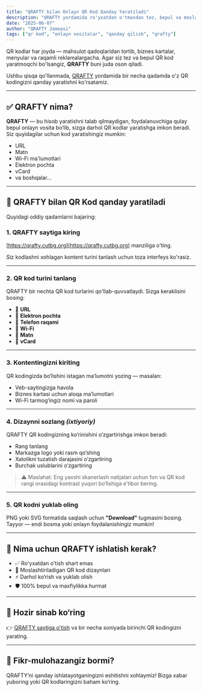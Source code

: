 ```yaml
---
title: "QRAFTY bilan Onlayn QR Kod Qanday Yaratiladi"
description: "QRAFTY yordamida ro'yxatdan o'tmasdan tez, bepul va moslashtiriladigan QR kodlarni qanday yaratishni o'rganing."
date: "2025-06-07"
author: "QRAFTY Jamoasi"
tags: ["qr kod", "onlayn vositalar", "qanday qilish", "qrafty"]
---
```


QR kodlar har joyda — mahsulot qadoqlaridan tortib, biznes kartalar, menyular va raqamli reklamalargacha. Agar siz tez va bepul QR kod yaratmoqchi bo'lsangiz, **QRAFTY** buni juda oson qiladi.

Ushbu qisqa qo'llanmada, [QRAFTY](https://qrafty.cutbg.org) yordamida bir necha qadamda o'z QR kodingizni qanday yaratishni ko'rsatamiz.

---

## ✅ QRAFTY nima?

**QRAFTY** — bu hisob yaratishni talab qilmaydigan, foydalanuvchiga qulay bepul onlayn vosita bo‘lib, sizga darhol QR kodlar yaratishga imkon beradi. Siz quyidagilar uchun kod yaratishingiz mumkin:

- URL
- Matn
- Wi-Fi ma'lumotlari
- Elektron pochta
- vCard
- va boshqalar...

---

## 🚀 QRAFTY bilan QR Kod qanday yaratiladi

Quyidagi oddiy qadamlarni bajaring:

### 1. QRAFTY saytiga kiring

[https://qrafty.cutbg.org](https://qrafty.cutbg.org) manziliga o'ting.

Siz kodlashni xohlagan kontent turini tanlash uchun toza interfeys ko'rasiz.

---

### 2. QR kod turini tanlang

QRAFTY bir nechta QR kod turlarini qo'llab-quvvatlaydi. Sizga keraklisini bosing:
- 🔗 **URL**
- 📧 **Elektron pochta**
- 📱 **Telefon raqami**
- 📶 **Wi-Fi**
- 💬 **Matn**
- 👤 **vCard**

---

### 3. Kontentingizni kiriting

QR kodingizda bo‘lishini istagan ma’lumotni yozing — masalan:
- Veb-saytingizga havola
- Biznes kartasi uchun aloqa ma’lumotlari
- Wi-Fi tarmog‘ingiz nomi va paroli

---

### 4. Dizaynni sozlang *(ixtiyoriy)*

QRAFTY QR kodingizning ko‘rinishini o‘zgartirishga imkon beradi:
- Rang tanlang
- Markazga logo yoki rasm qo‘shing
- Xatolikni tuzatish darajasini o‘zgartiring
- Burchak uslublarini o‘zgartiring

> ⚠️ Maslahat: Eng yaxshi skanerlash natijalari uchun fon va QR kod rangi orasidagi kontrast yuqori bo‘lishiga e'tibor bering.

---

### 5. QR kodni yuklab oling

PNG yoki SVG formatida saqlash uchun **"Download"** tugmasini bosing. Tayyor — endi bosma yoki onlayn foydalanishingiz mumkin!

---

## 🎯 Nima uchun QRAFTY ishlatish kerak?

- ✅ Ro'yxatdan o'tish shart emas
- 🎨 Moslashtiriladigan QR kod dizaynlari
- ⚡ Darhol ko‘rish va yuklab olish
- 🛡️ 100% bepul va maxfiylikka hurmat

---

## 🔗 Hozir sinab ko‘ring

👉 [QRAFTY saytiga o'tish](https://qrafty.cutbg.org) va bir necha soniyada birinchi QR kodingizni yarating.

---

## 💬 Fikr-mulohazangiz bormi?

QRAFTY’ni qanday ishlatayotganingizni eshitishni xohlaymiz! Bizga xabar yuboring yoki QR kodlaringizni baham ko‘ring.
